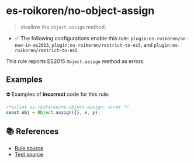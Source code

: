 # es-roikoren/no-object-assign
> disallow the `Object.assign` method.

- ✅ The following configurations enable this rule: `plugin:es-roikoren/no-new-in-es2015`, `plugin:es-roikoren/restrict-to-es3`, and `plugin:es-roikoren/restrict-to-es5`

This rule reports ES2015 `Object.assign` method as errors.

## Examples

⛔ Examples of **incorrect** code for this rule:

```js
/*eslint es-roikoren/no-object-assign: error */
const obj = Object.assign({}, x, y);
```

## 📚 References

- [Rule source](https://github.com/roikoren755/eslint-plugin-es/blob/v2.0.5/src/rules/no-object-assign.ts)
- [Test source](https://github.com/roikoren755/eslint-plugin-es/blob/v2.0.5/tests/src/rules/no-object-assign.ts)
